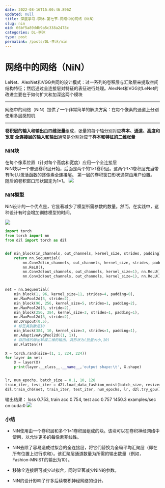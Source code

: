 ```yaml
---
date: 2022-08-16T15:00:46.896Z
updated: null
title: 深度学习-李沐-第七节-网络中的网络（NiN）
slug: nin
oid: 66bf5a89ddb9a5c338a2478c
categories: DL-李沐
type: post
permalink: /posts/DL-李沐/nin
---
```



# 网络中的网络（NiN）

LeNet、AlexNet和VGG共同的设计模式：过一系列的卷积层与汇聚层来提取空间结构特征；然后通过全连接层对特征的表征进行处理。AlexNet和VGG对LeNet的改进主要在于如何扩大和加深这两个模块

---

 网络中的网络（NiN）提供了一个非常简单的解决方案：在每个像素的通道上分别使用多层感知机

---

**卷积层的输入和输出**由**四维张量**组成，张量的每个轴分别对应**样本、通道、高度和宽度**
**全连接层的输入和输出**通常是分别对应于**样本和特征的二维张量**

### NiN块

在每个像素位置（针对每个高度和宽度）应用一个全连接层  
NiN块以一个普通卷积层开始，后面是两个的1×1卷积层。这两个1×1卷积层充当带有ReLU激活函数的逐像素全连接层。 第一层的卷积窗口形状通常由用户设置。 随后的卷积窗口形状固定为1×1。
![](https://qiniu.kanes.top/blog/015c115e.png)

### NiN模型

NiN设计的一个优点是，它显著减少了模型所需参数的数量。然而，在实践中，这种设计有时会增加训练模型的时间。

![](https://qiniu.kanes.top/blog/23967a23.png)

```python
import torch
from torch import nn
from d2l import torch as d2l


def nin_block(in_channels, out_channels, kernel_size, strides, padding):
    return nn.Sequential(
        nn.Conv2d(in_channels, out_channels, kernel_size, strides, padding),
        nn.ReLU(),
        nn.Conv2d(out_channels, out_channels, kernel_size=1), nn.ReLU(),
        nn.Conv2d(out_channels, out_channels, kernel_size=1), nn.ReLU())


net = nn.Sequential(
    nin_block(1, 96, kernel_size=11, strides=4, padding=0),
    nn.MaxPool2d(3, stride=2),
    nin_block(96, 256, kernel_size=5, strides=1, padding=2),
    nn.MaxPool2d(3, stride=2),
    nin_block(256, 384, kernel_size=3, strides=1, padding=1),
    nn.MaxPool2d(3, stride=2),
    nn.Dropout(0.5),
    # 标签类别数是10
    nin_block(384, 10, kernel_size=3, strides=1, padding=1),
    nn.AdaptiveAvgPool2d((1, 1)),
    # 将四维的输出转成二维的输出，其形状为(批量大小,10)
    nn.Flatten())

X = torch.rand(size=(1, 1, 224, 224))
for layer in net:
    X = layer(X)
    print(layer.__class__.__name__,'output shape:\t', X.shape)


lr, num_epochs, batch_size = 0.1, 10, 128
train_iter, test_iter = d2l.load_data_fashion_mnist(batch_size, resize=224)
d2l.train_ch6(net, train_iter, test_iter, num_epochs, lr, d2l.try_gpu())
```

输出结果：
loss 0.753, train acc 0.754, test acc 0.757
1450.3 examples/sec on cuda:0
![](https://qiniu.kanes.top/blog/3351729f.png)


### 小结

* NiN使用由一个卷积层和多个1×1卷积层组成的块。该块可以在卷积神经网络中使用，以允许更多的每像素非线性。

* NiN去除了容易造成过拟合的全连接层，将它们替换为全局平均汇聚层（即在所有位置上进行求和）。该汇聚层通道数量为所需的输出数量（例如，Fashion-MNIST的输出为10）。

* 移除全连接层可减少过拟合，同时显著减少NiN的参数。

* NiN的设计影响了许多后续卷积神经网络的设计。